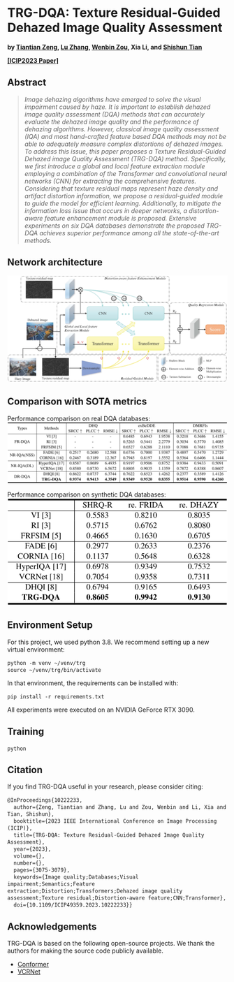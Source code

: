 # TRG-DQA: Texture Residual-Guided Dehazed Image Quality Assessment

**by [Tiantian Zeng](https://scholar.google.com.hk/citations?user=gemAtrkAAAAJ&hl=zh-CN), [Lu Zhang](https://scholar.google.com.hk/citations?hl=zh-CN&user=BCzhwesAAAAJ&view_op=list_works&sortby=pubdate), [Wenbin Zou](https://scholar.google.com.hk/citations?user=J8-OQCIAAAAJ&hl=zh-CN), Xia Li, and [Shishun Tian](https://scholar.google.com.hk/citations?user=gk8puWMAAAAJ&hl=zh-CN)**

**[[ICIP2023 Paper]](https://ieeexplore.ieee.org/abstract/document/10222233)**

## Abstract

>_Image dehazing algorithms have emerged to solve the visual impairment caused by haze. It is important to establish dehazed image quality assessment (DQA) methods that can accurately evaluate the dehazed image quality and the performance of dehazing algorithms. However, classical image quality assessment (IQA) and most hand-crafted feature based DQA methods may not be able to adequately measure complex distortions of dehazed images. To address this issue, this paper proposes a Texture Residual-Guided Dehazed image Quality Assessment (TRG-DQA) method. Specifically, we first introduce a global and local feature extraction module employing a combination of the Transformer and convolutional neural networks (CNN) for extracting the comprehensive features. Considering that texture residual maps represent haze density and artifact distortion information, we propose a residual-guided module to guide the model for efficient learning. Additionally, to mitigate the information loss issue that occurs in deeper networks, a distortion-aware feature enhancement module is proposed. Extensive experiments on six DQA databases demonstrate the proposed TRG-DQA achieves superior performance among all the state-of-the-art methods._

## Network architecture
![TRGDQA_network](resources/TRGDQA_network.jpg)

## Comparison with SOTA metrics

Performance comparison on real DQA databases:
![real_DQA_databases](resources/real_DQA_databases.png)

Performance comparison on synthetic DQA databases:
![syn_DQA_databases](resources/syn_DQA_databases.png)

## Environment Setup

For this project, we used python 3.8. We recommend setting up a new virtual environment:

```shell
python -m venv ~/venv/trg
source ~/venv/trg/bin/activate
```

In that environment, the requirements can be installed with:

```shell
pip install -r requirements.txt
```

All experiments were executed on an NVIDIA GeForce RTX 3090.

## Training
```shell
python
```

## Citation

If you find TRG-DQA useful in your research, please consider citing:

```
@InProceedings{10222233,
  author={Zeng, Tiantian and Zhang, Lu and Zou, Wenbin and Li, Xia and Tian, Shishun},
  booktitle={2023 IEEE International Conference on Image Processing (ICIP)}, 
  title={TRG-DQA: Texture Residual-Guided Dehazed Image Quality Assessment}, 
  year={2023},
  volume={},
  number={},
  pages={3075-3079},
  keywords={Image quality;Databases;Visual impairment;Semantics;Feature extraction;Distortion;Transformers;Dehazed image quality assessment;Texture residual;Distortion-aware feature;CNN;Transformer},
  doi={10.1109/ICIP49359.2023.10222233}}
```

## Acknowledgements

TRG-DQA is based on the following open-source projects. We thank the authors for making the source code publicly available.

* [Conformer](github.com/pengzhiliang/Conformer)
* [VCRNet](https://github.com/NUIST-Videocoding/VCRNet)

